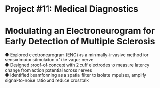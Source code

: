 # Project #11: Medical Diagnostics
# Modulating an Electroneurogram for Early Detection of Multiple Sclerosis

● Explored electroneurogram (ENG) as a minimally-invasive method for sensorimotor stimulation of the vagus nerve           
● Designed proof-of-concept with 2 cuff electrodes to measure latency change from action potential across nerves            
● Identified beamforming as a spatial filter to isolate impulses, amplify signal-to-noise ratio and reduce crosstalk            
